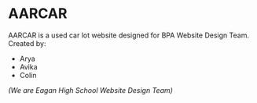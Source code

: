 # AARCAR

AARCAR is a used car lot website designed for BPA Website Design Team. Created by:

- Arya
- Avika
- Colin

_(We are Eagan High School Website Design Team)_
